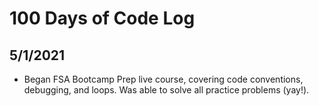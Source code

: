 # 100 Days of Code Log

## 5/1/2021

- Began FSA Bootcamp Prep live course, covering code conventions, debugging, and loops. Was able to solve all practice problems (yay!).
